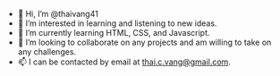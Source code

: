 - 👋 Hi, I’m @thaivang41
- 👀 I’m interested in learning and listening to new ideas.
- 🌱 I’m currently learning HTML, CSS, and Javascript.
- 💞️ I’m looking to collaborate on any projects and am willing to take on any challenges.
- 📫 I can be contacted by email at thai.c.vang@gmail.com.

<!---
thaivang41/thaivang41 is a ✨ special ✨ repository because its `README.md` (this file) appears on your GitHub profile.
You can click the Preview link to take a look at your changes.
--->
